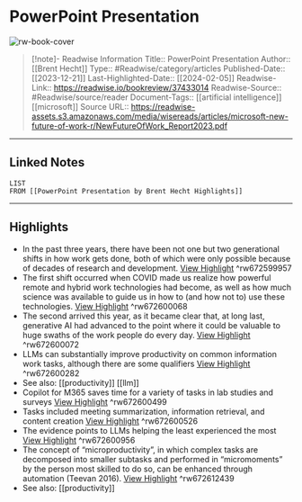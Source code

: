 # PowerPoint Presentation

![rw-book-cover](https://readwise-assets.s3.amazonaws.com/media/uploaded_book_covers/profile_174804/n0d7lg0lmhRfQel9HY1fSVmT5NRbP1SvPCrhHcEfBls-cove_WL69id6.png)
<br>
>[!note]- Readwise Information
>Title:: PowerPoint Presentation
>Author:: [[Brent Hecht]]
>Type:: #Readwise/category/articles
>Published-Date:: [[2023-12-21]]
>Last-Highlighted-Date:: [[2024-02-05]]
>Readwise-Link:: https://readwise.io/bookreview/37433014
>Readwise-Source:: #Readwise/source/reader
>Document-Tags:: [[artificial intelligence]] [[microsoft]] 
>Source URL:: https://readwise-assets.s3.amazonaws.com/media/wisereads/articles/microsoft-new-future-of-work-r/NewFutureOfWork_Report2023.pdf
--- 

## Linked Notes
```dataview
LIST
FROM [[PowerPoint Presentation by Brent Hecht Highlights]]
```

---

## Highlights
- In the past three years, there have been not one but two generational shifts in how work gets done, both of which were only possible because of decades of research and development. [View Highlight](https://readwise.io/open/672599957) ^rw672599957
- The first shift occurred when COVID made us realize how powerful remote and hybrid work technologies had become, as well as how much science was available to guide us in how to (and how not to) use these technologies. [View Highlight](https://readwise.io/open/672600068) ^rw672600068
- The second arrived this year, as it became clear that, at long last, generative AI had advanced to the point where it could be valuable to huge swaths of the work people do every day. [View Highlight](https://readwise.io/open/672600072) ^rw672600072
- LLMs can substantially improve productivity on common information work tasks, although there are some qualifiers [View Highlight](https://readwise.io/open/672600282) ^rw672600282 
- See also: [[productivity]] [[llm]] 
- Copilot for M365 saves time for a variety of tasks in lab studies and surveys [View Highlight](https://readwise.io/open/672600499) ^rw672600499
- Tasks included meeting summarization, information retrieval, and content creation [View Highlight](https://readwise.io/open/672600526) ^rw672600526
- The evidence points to LLMs helping the least experienced the most [View Highlight](https://readwise.io/open/672600956) ^rw672600956
- The concept of “microproductivity”, in which complex tasks are decomposed into smaller subtasks and performed in “micromoments” by the person most skilled to do so, can be enhanced through automation (Teevan 2016). [View Highlight](https://readwise.io/open/672612439) ^rw672612439 
- See also: [[productivity]] 
